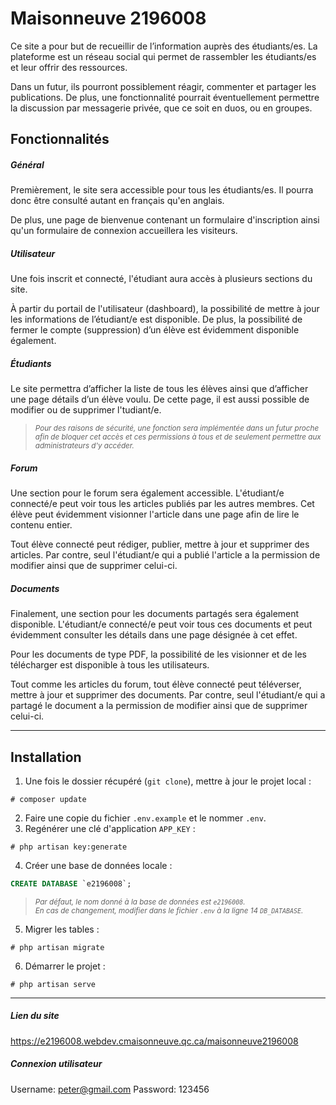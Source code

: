 Maisonneuve 2196008 
===================
Ce site a pour but de recueillir de l’information auprès des étudiants/es. La plateforme est un réseau social qui permet de rassembler les étudiants/es et leur offrir des ressources. 

Dans un futur, ils pourront possiblement réagir, commenter et partager les publications. De plus, une fonctionnalité pourrait éventuellement permettre la discussion par messagerie privée, que ce soit en duos, ou en groupes. 

Fonctionnalités 
---------------
##### Général 
Premièrement, le site sera accessible pour tous les étudiants/es. Il pourra donc être consulté autant en français qu'en anglais. 

De plus, une page de bienvenue contenant un formulaire d'inscription ainsi qu'un formulaire de connexion accueillera les visiteurs. 

##### Utilisateur 
Une fois inscrit et connecté, l'étudiant aura accès à plusieurs sections du site. 

À partir du portail de l'utilisateur (dashboard), la possibilité de mettre à jour les informations de l’étudiant/e est disponible. De plus, la possibilité de fermer le compte (suppression) d’un élève est évidemment disponible également. 

##### Étudiants 
Le site permettra d’afficher la liste de tous les élèves ainsi que d’afficher une page détails d’un élève voulu. De cette page, il est aussi  possible de modifier ou de supprimer l'tudiant/e.
> _<small>Pour des raisons de sécurité, une fonction sera implémentée dans un futur proche afin de bloquer cet accès et ces permissions à tous et de seulement permettre aux administrateurs d'y accéder.</small>_ 

##### Forum 
Une section pour le forum sera également accessible. L'étudiant/e connecté/e peut voir tous les articles publiés par les autres membres. Cet élève peut évidemment visionner l'article dans une page afin de lire le contenu entier. 

Tout élève connecté peut rédiger, publier, mettre à jour et supprimer des articles. Par contre, seul l'étudiant/e qui a publié l'article a la permission de modifier ainsi que de supprimer celui-ci. 

##### Documents 
Finalement, une section pour les documents partagés sera également disponible. L'étudiant/e connecté/e peut voir tous ces documents et peut évidemment consulter les détails dans une page désignée à cet effet. 

Pour les documents de type PDF, la possibilité de les visionner et de les télécharger est disponible à tous les utilisateurs. 

Tout comme les articles du forum, tout élève connecté peut téléverser, mettre à jour et supprimer des documents. Par contre, seul l'étudiant/e qui a partagé le document a la permission de modifier ainsi que de supprimer celui-ci. 

---

Installation 
------------
1. Une fois le dossier récupéré (`git clone`), mettre à jour le projet local : 
```
# composer update
```
2. Faire une copie du fichier `.env.example` et le nommer `.env`. 
3. Regénérer une clé d'application `APP_KEY` : 
```
# php artisan key:generate
```
4. Créer une base de données locale : 
```sql
CREATE DATABASE `e2196008`;
```
> _<small>Par défaut, le nom donné à la base de données est `e2196008`. </small> <br> <small>En cas de changement, modifier dans le fichier `.env` à la ligne 14 `DB_DATABASE`.</small>_
5. Migrer les tables : 
```
# php artisan migrate
```
6. Démarrer le projet : 
```
# php artisan serve
```

---

##### Lien du site 
https://e2196008.webdev.cmaisonneuve.qc.ca/maisonneuve2196008 

##### Connexion utilisateur 
Username:  peter@gmail.com
Password:  123456
